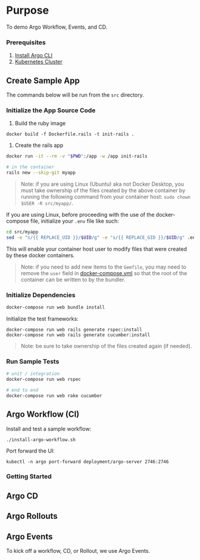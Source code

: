 # Purpose

To demo Argo Workflow, Events, and CD.

### Prerequisites

1. [Install Argo CLI](https://github.com/argoproj/argo-workflows/releases)
2. [Kubernetes Cluster](https://kind.sigs.k8s.io/)

## Create Sample App 

The commands below will be run from the `src` directory.

### Initialize the App Source Code

1. Build the ruby image

  ```
  docker build -f Dockerfile.rails -t init-rails .
  ```

1. Create the rails app

  ```bash
  docker run -it --rm -v "$PWD":/app -w /app init-rails

  # in the container
  rails new --skip-git myapp
  ```

> Note: if you are using Linux (Ubuntu) aka not Docker Desktop, you must take
> ownership of the files created by the above container by running the following
> command from your container host: `sudo chown $USER -R src/myapp/`.

If you are using Linux, before proceeding with the use of the docker-compose
file, initialize your `.env` file like such:

```bash
cd src/myapp
sed -e "s/{{ REPLACE_UID }}/$UID/g" -e "s/{{ REPLACE_GID }}/$UID/g" .env-example > .env
```

This will enable your container host user to modify files that were created by
these docker containers.

> Note: if you need to add new items to the `Gemfile`, you may need to
> remove the `user` field in [docker-compose.yml](./src/myapp/docker-compose.yml)
> so that the root of the container can be written to by the bundler.

### Initialize Dependencies

```bash
docker-compose run web bundle install
```

Initialize the test frameworks:

```
docker-compose run web rails generate rspec:install
docker-compose run web rails generate cucumber:install
```

> Note: be sure to take ownership of the files created again (if needed).

### Run Sample Tests

```bash
# unit / integration
docker-compose run web rspec

# end to end
docker-compose run web rake cucumber
```

## Argo Workflow (CI)

Install and test a sample workflow:

```
./install-argo-workflow.sh
```

Port forward the UI:

```
kubectl -n argo port-forward deployment/argo-server 2746:2746
```

### Getting Started

## Argo CD

## Argo Rollouts

## Argo Events

To kick off a workflow, CD, or Rollout, we use Argo Events.
